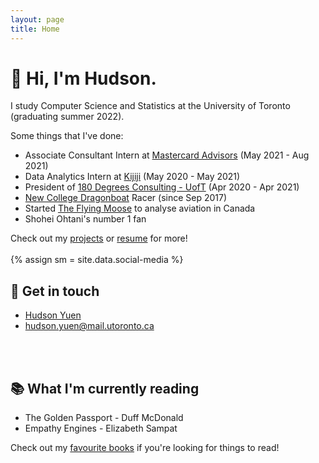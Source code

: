 ```yaml
---
layout: page
title: Home
---
```

<h1>
👋 Hi, I'm Hudson. 
</h1>

I study Computer Science and Statistics at the University of Toronto (graduating summer 2022). 

Some things that I've done:

* Associate Consultant Intern at <a href="https://www.mastercardservices.com/en/solutions/mastercard-advisors" target="_blank">Mastercard Advisors</a> (May 2021 - Aug 2021)
* Data Analytics Intern at <a href="https://www.kijiji.ca" target="_blank">Kijiji</a> (May 2020 - May 2021)
* President of <a href="https://180dc.org/branch/uoft/" target="_blank">180 Degrees Consulting - UofT</a> (Apr 2020 - Apr 2021)
* <a href="https://newdragons.ca/" target="_blank">New College Dragonboat</a> Racer (since Sep 2017) 
* Started <a href="https://theflyingmoose.net" target="_blank">The Flying Moose</a> to analyse aviation in Canada
* Shohei Ohtani's number 1 fan

<!-- I use <strong> Python, R, Java, </strong> and <strong> SQL</strong>. 

My coursework covers <strong> probability theory, statistical inference, </strong> and various <strong> regression + classification methods, </strong> amongst other topics. -->

Check out my <a href="{{ site.url }}/projects">projects</a> or <a href="https://1drv.ms/b/s!ArTbEqKYEwN0s8FwOpQ1xxBFZgQtjA" target="_blank">resume</a> for more!
<br>
<br>
{% assign sm = site.data.social-media %}

## 📱 Get in touch
<!-- I love meeting new people:  -->
* <i class="fa fa-linkedin-square"></i> <a href="https://www.linkedin.com/in/hudsonyuen/" target="_blank">Hudson Yuen</a>
* <i class="fa fa-envelope-square"></i> [hudson.yuen@mail.utoronto.ca](mailto:hudson.yuen@mail.utoronto.ca)
<!-- * <i class="fa fa-github-square"></i> <a href="http://github.com/hudyu17" target="_blank">hudyu17</a> -->
<!-- * <i class="fa fa-phone-square"></i> Phone: 416-697-6152 -->
<br>
<br>

## 📚 What I'm currently reading
<!-- (Much easier to communicate my interests like this) -->
* The Golden Passport - Duff McDonald
* Empathy Engines - Elizabeth Sampat

Check out my <a href="{{ site.url }}/book_list">favourite books</a> if you're looking for things to read!
